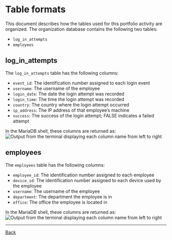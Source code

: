 # Table formats

This document describes how the tables used for this portfolio activity are organized. The organization database contains the following two tables: 

* `log_in_attempts`  
* `employees`

## log\_in\_attempts

The `log_in_attempts` table has the following columns:

* `event_id`: The identification number assigned to each login event  
* `username`: The username of the employee  
* `login_date`: The date the login attempt was recorded  
* `login_time`: The time the login attempt was recorded  
* `country`: The country where the login attempt occurred  
* `ip_address`: The IP address of that employee’s machine  
* `success`: The success of the login attempt; FALSE indicates a failed attempt

In the MariaDB shell, these columns are returned as:  
![Output from the terminal displaying each column name from left to right](images/tf-image1)

## employees

The `employees` table has the following columns:

* `employee_id`: The identification number assigned to each employee  
* `device_id`: The identification number assigned to each device used by the employee  
* `username`: The username of the employee  
* `department`: The department the employee is in  
* `office`: The office the employee is located in

In the MariaDB shell, these columns are returned as:  
![Output from the terminal displaying each column name from left to right](images/tf-image2)

---

[Back](README.md)